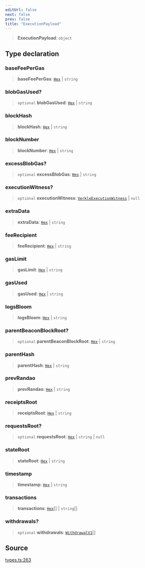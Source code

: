 ```yaml
---
editUrl: false
next: false
prev: false
title: "ExecutionPayload"
---
```


> **ExecutionPayload**: `object`

## Type declaration

### baseFeePerGas

> **baseFeePerGas**: [`Hex`](/reference/tevm/utils/type-aliases/hex/) \| `string`

### blobGasUsed?

> `optional` **blobGasUsed**: [`Hex`](/reference/tevm/utils/type-aliases/hex/) \| `string`

### blockHash

> **blockHash**: [`Hex`](/reference/tevm/utils/type-aliases/hex/) \| `string`

### blockNumber

> **blockNumber**: [`Hex`](/reference/tevm/utils/type-aliases/hex/) \| `string`

### excessBlobGas?

> `optional` **excessBlobGas**: [`Hex`](/reference/tevm/utils/type-aliases/hex/) \| `string`

### executionWitness?

> `optional` **executionWitness**: [`VerkleExecutionWitness`](/reference/tevm/block/interfaces/verkleexecutionwitness/) \| `null`

### extraData

> **extraData**: [`Hex`](/reference/tevm/utils/type-aliases/hex/) \| `string`

### feeRecipient

> **feeRecipient**: [`Hex`](/reference/tevm/utils/type-aliases/hex/) \| `string`

### gasLimit

> **gasLimit**: [`Hex`](/reference/tevm/utils/type-aliases/hex/) \| `string`

### gasUsed

> **gasUsed**: [`Hex`](/reference/tevm/utils/type-aliases/hex/) \| `string`

### logsBloom

> **logsBloom**: [`Hex`](/reference/tevm/utils/type-aliases/hex/) \| `string`

### parentBeaconBlockRoot?

> `optional` **parentBeaconBlockRoot**: [`Hex`](/reference/tevm/utils/type-aliases/hex/) \| `string`

### parentHash

> **parentHash**: [`Hex`](/reference/tevm/utils/type-aliases/hex/) \| `string`

### prevRandao

> **prevRandao**: [`Hex`](/reference/tevm/utils/type-aliases/hex/) \| `string`

### receiptsRoot

> **receiptsRoot**: [`Hex`](/reference/tevm/utils/type-aliases/hex/) \| `string`

### requestsRoot?

> `optional` **requestsRoot**: [`Hex`](/reference/tevm/utils/type-aliases/hex/) \| `string` \| `null`

### stateRoot

> **stateRoot**: [`Hex`](/reference/tevm/utils/type-aliases/hex/) \| `string`

### timestamp

> **timestamp**: [`Hex`](/reference/tevm/utils/type-aliases/hex/) \| `string`

### transactions

> **transactions**: [`Hex`](/reference/tevm/utils/type-aliases/hex/)[] \| `string`[]

### withdrawals?

> `optional` **withdrawals**: [`WithdrawalV1`](/reference/tevm/block/type-aliases/withdrawalv1/)[]

## Source

[types.ts:263](https://github.com/evmts/tevm-monorepo/blob/main/packages/block/src/types.ts#L263)
